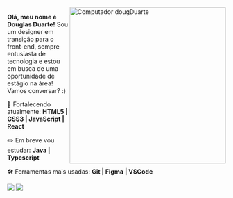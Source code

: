 <img src="https://raw.githubusercontent.com/MicaelliMedeiros/micaellimedeiros/master/image/computer-illustration.png" min-width="360px" max-width="360px" width="360px" align="right" alt="Computador dougDuarte">

<p align="left"> 
<strong>Olá, meu nome é Douglas Duarte!</strong> Sou um designer em transição para o front-end, sempre entusiasta de tecnologia e estou em busca de uma oportunidade de estágio na área! Vamos conversar? :)
</p>

<p align="left">
📖 Fortalecendo atualmente: <strong>HTML5 | CSS3 | JavaScript | React</strong>
</p>

<p align="left">
✏️ Em breve vou estudar: <strong>Java | Typescript</strong>
</p>

<p align="left">
🛠️ Ferramentas mais usadas: <strong>Git | Figma | VSCode</strong>
</p>

<a href="https://www.linkedin.com/in/douglasdduarte" alt="Linkedin">
<img src="https://img.shields.io/badge/-Linkedin-0e76a8?style=flat-square&logo=Linkedin&logoColor=white&link=https://www.linkedin.com/in/douglasdduarte" /></a>

<a href="https://api.whatsapp.com/send?phone=5551993669592" alt="WhatsApp">
<img src="https://img.shields.io/badge/-WhatsApp-25d366?style=flat-square&labelColor=25d366&logo=whatsapp&logoColor=white&link=https://api.whatsapp.com/send?phone=5551993669592"/></a>

